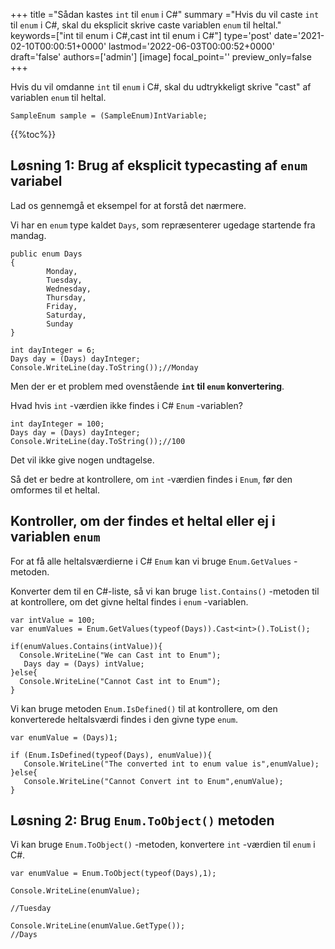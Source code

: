 +++
title   ="Sådan kastes `int` til `enum` i C#"
summary ="Hvis du vil caste `int` til `enum` i C#, skal du eksplicit skrive caste variablen `enum` til heltal."
keywords=["int til enum i C#,cast int til enum i C#"]
type='post'
date='2021-02-10T00:00:51+0000'
lastmod='2022-06-03T00:00:52+0000'
draft='false'
authors=['admin']
[image]
focal_point=''
preview_only=false
+++

Hvis du vil omdanne `int` til `enum` i C#, skal du udtrykkeligt skrive "cast" af variablen `enum` til heltal.

```
SampleEnum sample = (SampleEnum)IntVariable;
```

{{%toc%}}

## Løsning 1: Brug af eksplicit typecasting af `enum` variabel

Lad os gennemgå et eksempel for at forstå det nærmere.

Vi har en `enum` type kaldet `Days`, som repræsenterer ugedage startende fra mandag.

```
public enum Days
{
        Monday,  
        Tuesday,  
        Wednesday,  
        Thursday,  
        Friday,  
        Saturday,  
        Sunday
}

int dayInteger = 6;
Days day = (Days) dayInteger;
Console.WriteLine(day.ToString());//Monday
```

Men der er et problem med ovenstående **`int` til `enum` konvertering**.

Hvad hvis `int` -værdien ikke findes i C# `Enum` -variablen?

```
int dayInteger = 100;
Days day = (Days) dayInteger;
Console.WriteLine(day.ToString());//100
```

Det vil ikke give nogen undtagelse.

Så det er bedre at kontrollere, om `int` -værdien findes i `Enum`, før den omformes til et heltal.

## Kontroller, om der findes et heltal eller ej i variablen `enum` 

For at få alle heltalsværdierne i C# `Enum` kan vi bruge `Enum.GetValues` -metoden.

Konverter dem til en C#-liste, så vi kan bruge `list.Contains()` -metoden til at kontrollere, om det givne heltal findes i `enum` -variablen.

```
var intValue = 100;
var enumValues = Enum.GetValues(typeof(Days)).Cast<int>().ToList();

if(enumValues.Contains(intValue)){
  Console.WriteLine("We can Cast int to Enum");  
   Days day = (Days) intValue;
}else{
  Console.WriteLine("Cannot Cast int to Enum");
}

```
Vi kan bruge metoden `Enum.IsDefined()` til at kontrollere, om den konverterede heltalsværdi findes i den givne type `enum`.  

```
var enumValue = (Days)1;

if (Enum.IsDefined(typeof(Days), enumValue)){
   Console.WriteLine("The converted int to enum value is",enumValue);
}else{
   Console.WriteLine("Cannot Convert int to Enum",enumValue);
}
```


## Løsning 2: Brug `Enum.ToObject()` metoden

Vi kan bruge `Enum.ToObject()` -metoden, konvertere `int` -værdien til `enum` i C#.

```
var enumValue = Enum.ToObject(typeof(Days),1);

Console.WriteLine(enumValue);

//Tuesday

Console.WriteLine(enumValue.GetType());
//Days

```





